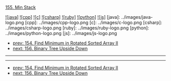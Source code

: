 [155. Min Stack](https://leetcode.com/problems/min-stack/)

[![java]](../java/155-min-stack.md)
[![cpp]](../cpp/155-min-stack.md)
[![c]](../c/155-min-stack.md)
[![csharp]](../csharp/155-min-stack.md)
[![ruby]](../ruby/155-min-stack.md)
[![python]](../python/155-min-stack.md)
[![js]](../js/155-min-stack.md)
[java]: ../images/java-logo.png
[cpp]: ../images/cpp-logo.png
[c]: ../images/c-logo.png
[csharp]: ../images/csharp-logo.png
[ruby]: ../images/ruby-logo.png
[python]: ../images/python-logo.png
[js]: ../images/js-logo.png

- [prev: 154. Find Minimum in Rotated Sorted Array II](154-find-minimum-in-rotated-sorted-array-ii.md)
- [next: 156. Binary Tree Upside Down](156-binary-tree-upside-down.md)

---


---

- [prev: 154. Find Minimum in Rotated Sorted Array II](154-find-minimum-in-rotated-sorted-array-ii.md)
- [next: 156. Binary Tree Upside Down](156-binary-tree-upside-down.md)
